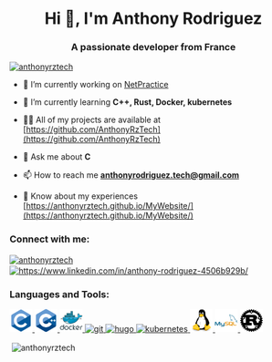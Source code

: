 <h1 align="center">Hi 👋, I'm Anthony Rodriguez</h1>
<h3 align="center">A passionate developer from France</h3>

<p align="left"> <a href="https://twitter.com/anthonyrztech" target="blank"><img src="https://img.shields.io/twitter/follow/anthonyrztech?logo=twitter&style=for-the-badge" alt="anthonyrztech" /></a> </p>

- 🔭 I’m currently working on [NetPractice](https://github.com/AnthonyRzTech/NetPractice)

- 🌱 I’m currently learning **C++, Rust, Docker, kubernetes**

- 👨‍💻 All of my projects are available at [https://github.com/AnthonyRzTech](https://github.com/AnthonyRzTech)

- 💬 Ask me about **C**

- 📫 How to reach me **anthonyrodriguez.tech@gmail.com**

- 📄 Know about my experiences [https://anthonyrztech.github.io/MyWebsite/](https://anthonyrztech.github.io/MyWebsite/)

<h3 align="left">Connect with me:</h3>
<p align="left">
<a href="https://twitter.com/anthonyrztech" target="blank"><img align="center" src="https://raw.githubusercontent.com/rahuldkjain/github-profile-readme-generator/master/src/images/icons/Social/twitter.svg" alt="anthonyrztech" height="30" width="40" /></a>
<a href="https://www.linkedin.com/in/anthony-rodriguez-4506b929b/" target="blank"><img align="center" src="https://raw.githubusercontent.com/rahuldkjain/github-profile-readme-generator/master/src/images/icons/Social/linked-in-alt.svg" alt="https://www.linkedin.com/in/anthony-rodriguez-4506b929b/" height="30" width="40" /></a>
</p>

<h3 align="left">Languages and Tools:</h3>
<p align="left"> <a href="https://www.cprogramming.com/" target="_blank" rel="noreferrer"> <img src="https://raw.githubusercontent.com/devicons/devicon/master/icons/c/c-original.svg" alt="c" width="40" height="40"/> </a> <a href="https://www.w3schools.com/cpp/" target="_blank" rel="noreferrer"> <img src="https://raw.githubusercontent.com/devicons/devicon/master/icons/cplusplus/cplusplus-original.svg" alt="cplusplus" width="40" height="40"/> </a> <a href="https://www.docker.com/" target="_blank" rel="noreferrer"> <img src="https://raw.githubusercontent.com/devicons/devicon/master/icons/docker/docker-original-wordmark.svg" alt="docker" width="40" height="40"/> </a> <a href="https://git-scm.com/" target="_blank" rel="noreferrer"> <img src="https://www.vectorlogo.zone/logos/git-scm/git-scm-icon.svg" alt="git" width="40" height="40"/> </a> <a href="https://gohugo.io/" target="_blank" rel="noreferrer"> <img src="https://api.iconify.design/logos-hugo.svg" alt="hugo" width="40" height="40"/> </a> <a href="https://kubernetes.io" target="_blank" rel="noreferrer"> <img src="https://www.vectorlogo.zone/logos/kubernetes/kubernetes-icon.svg" alt="kubernetes" width="40" height="40"/> </a> <a href="https://www.linux.org/" target="_blank" rel="noreferrer"> <img src="https://raw.githubusercontent.com/devicons/devicon/master/icons/linux/linux-original.svg" alt="linux" width="40" height="40"/> </a> <a href="https://www.mysql.com/" target="_blank" rel="noreferrer"> <img src="https://raw.githubusercontent.com/devicons/devicon/master/icons/mysql/mysql-original-wordmark.svg" alt="mysql" width="40" height="40"/> </a> <a href="https://www.rust-lang.org" target="_blank" rel="noreferrer"> <img src="https://raw.githubusercontent.com/devicons/devicon/master/icons/rust/rust-plain.svg" alt="rust" width="40" height="40"/> </a> </p>

<p>&nbsp;<img align="center" src="https://github-readme-stats.vercel.app/api?username=anthonyrztech&show_icons=true&locale=en" alt="anthonyrztech" /></p>

